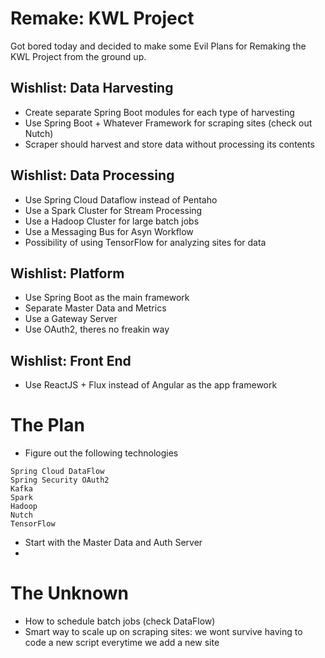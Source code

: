 # Remake: KWL Project
Got bored today and decided to make some Evil Plans for Remaking the KWL Project from the ground up.

## Wishlist: Data Harvesting
- Create separate Spring Boot modules for each type of harvesting
- Use Spring Boot + Whatever Framework for scraping sites (check out Nutch)
- Scraper should harvest and store data without processing its contents

## Wishlist: Data Processing
- Use Spring Cloud Dataflow instead of Pentaho
- Use a Spark Cluster for Stream Processing
- Use a Hadoop Cluster for large batch jobs
- Use a Messaging Bus for Asyn Workflow
- Possibility of using TensorFlow for analyzing sites for data

## Wishlist: Platform
- Use Spring Boot as the main framework
- Separate Master Data and Metrics
- Use a Gateway Server
- Use OAuth2, theres no freakin way

## Wishlist: Front End
- Use ReactJS + Flux instead of Angular as the app framework

# The Plan
- Figure out the following technologies
```
Spring Cloud DataFlow
Spring Security OAuth2
Kafka
Spark
Hadoop
Nutch
TensorFlow
```
- Start with the Master Data and Auth Server
- 

# The Unknown
- How to schedule batch jobs (check DataFlow)
- Smart way to scale up on scraping sites: we wont survive having to code a new script everytime we add a new site

